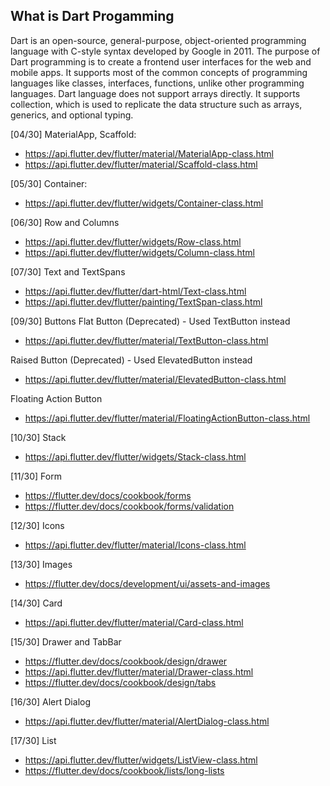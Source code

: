 ## What is Dart Progamming

Dart is an open-source, general-purpose, object-oriented programming language with C-style syntax developed by Google in 2011. The purpose of Dart programming is to create a frontend user interfaces for the web and mobile apps. It supports most of the common concepts of programming languages like classes, interfaces, functions, unlike other programming languages. Dart language does not support arrays directly. It supports collection, which is used to replicate the data structure such as arrays, generics, and optional typing.

[04/30] MaterialApp, Scaffold:
* https://api.flutter.dev/flutter/material/MaterialApp-class.html
* https://api.flutter.dev/flutter/material/Scaffold-class.html

[05/30] Container: 
* https://api.flutter.dev/flutter/widgets/Container-class.html

[06/30] Row and Columns
* https://api.flutter.dev/flutter/widgets/Row-class.html
* https://api.flutter.dev/flutter/widgets/Column-class.html

[07/30] Text and TextSpans
* https://api.flutter.dev/flutter/dart-html/Text-class.html
* https://api.flutter.dev/flutter/painting/TextSpan-class.html

[09/30] Buttons
Flat Button (Deprecated) - Used TextButton instead
* https://api.flutter.dev/flutter/material/TextButton-class.html

Raised Button (Deprecated) - Used ElevatedButton instead
* https://api.flutter.dev/flutter/material/ElevatedButton-class.html

Floating Action Button
* https://api.flutter.dev/flutter/material/FloatingActionButton-class.html

[10/30] Stack
* https://api.flutter.dev/flutter/widgets/Stack-class.html

[11/30] Form
* https://flutter.dev/docs/cookbook/forms
* https://flutter.dev/docs/cookbook/forms/validation

[12/30] Icons
* https://api.flutter.dev/flutter/material/Icons-class.html

[13/30] Images
* https://flutter.dev/docs/development/ui/assets-and-images

[14/30] Card
* https://api.flutter.dev/flutter/material/Card-class.html

[15/30] Drawer and TabBar
* https://flutter.dev/docs/cookbook/design/drawer
* https://api.flutter.dev/flutter/material/Drawer-class.html
* https://flutter.dev/docs/cookbook/design/tabs

[16/30] Alert Dialog
* https://api.flutter.dev/flutter/material/AlertDialog-class.html

[17/30] List
* https://api.flutter.dev/flutter/widgets/ListView-class.html
* https://flutter.dev/docs/cookbook/lists/long-lists
